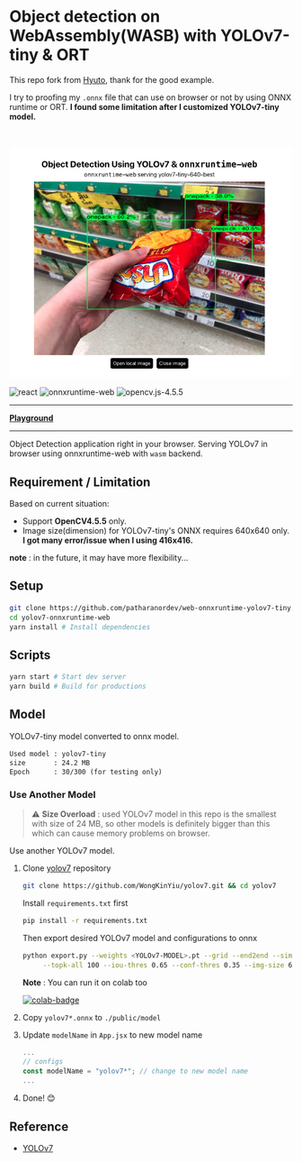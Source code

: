 # **Object detection on WebAssembly(WASB) with YOLOv7-tiny & ORT**

This repo fork from [Hyuto](https://github.com/Hyuto/yolov7-onnxruntime-web), thank for the good example.

I try to proofing my `.onnx` file that can use on browser or not by using ONNX runtime or ORT. **I found some limitation after I customized YOLOv7-tiny model.**

<br/>

<p align="center">
  <img src="./sample.png" />
</p>

![react](https://img.shields.io/badge/React-blue?logo=react)
![onnxruntime-web](https://img.shields.io/badge/onnxruntime--web-white?logo=onnx&logoColor=black)
![opencv.js-4.5.5](https://img.shields.io/badge/opencv.js-4.5.5-green?logo=opencv)

---

**[Playground](https://hyuto.github.io/yolov7-onnxruntime-web/)**

---

Object Detection application right in your browser.
Serving YOLOv7 in browser using onnxruntime-web with `wasm` backend.

## Requirement / Limitation

Based on current situation:

- Support **OpenCV4.5.5** only.
- Image size(dimension) for YOLOv7-tiny's ONNX requires 640x640 only. **I got many error/issue when I using 416x416.**

**note** : in the future, it may have more flexibility...

## Setup

```bash
git clone https://github.com/patharanordev/web-onnxruntime-yolov7-tiny.git
cd yolov7-onnxruntime-web
yarn install # Install dependencies
```

## Scripts

```bash
yarn start # Start dev server
yarn build # Build for productions
```

## Model

YOLOv7-tiny model converted to onnx model.

```text
Used model : yolov7-tiny
size       : 24.2 MB
Epoch      : 30/300 (for testing only)
```

### Use Another Model

> :warning: **Size Overload** : used YOLOv7 model in this repo is the smallest with size of 24 MB, so other models is definitely bigger than this which can cause memory problems on browser.

Use another YOLOv7 model.

1. Clone [yolov7](https://github.com/WongKinYiu/yolov7) repository

   ```bash
   git clone https://github.com/WongKinYiu/yolov7.git && cd yolov7
   ```

   Install `requirements.txt` first

   ```bash
   pip install -r requirements.txt
   ```

   Then export desired YOLOv7 model and configurations to onnx

   ```bash
   python export.py --weights <YOLOv7-MODEL>.pt --grid --end2end --simplify \
        --topk-all 100 --iou-thres 0.65 --conf-thres 0.35 --img-size 640 640 --max-wh 640
   ```

   **Note** : You can run it on colab too

   [![colab-badge](https://colab.research.google.com/assets/colab-badge.svg)](https://colab.research.google.com/github/WongKinYiu/yolov7/blob/main/tools/YOLOv7onnx.ipynb)

2. Copy `yolov7*.onnx` to `./public/model`
3. Update `modelName` in `App.jsx` to new model name

   ```jsx
   ...
   // configs
   const modelName = "yolov7*"; // change to new model name
   ...
   ```

4. Done! 😊

## Reference

- [YOLOv7](https://github.com/WongKinYiu/yolov7)
